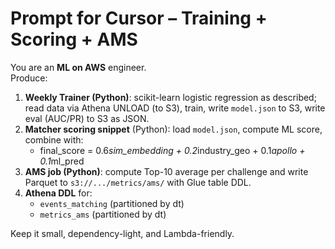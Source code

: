 # Prompt for Cursor – Training + Scoring + AMS

You are an **ML on AWS** engineer.  
Produce:
1) **Weekly Trainer (Python)**: scikit-learn logistic regression as described; read data via Athena UNLOAD (to S3), train, write `model.json` to S3, write eval (AUC/PR) to S3 as JSON.
2) **Matcher scoring snippet** (Python): load `model.json`, compute ML score, combine with:
   - final_score = 0.6*sim_embedding + 0.2*industry_geo + 0.1*apollo + 0.1*ml_pred
3) **AMS job (Python)**: compute Top-10 average per challenge and write Parquet to `s3://.../metrics/ams/` with Glue table DDL.
4) **Athena DDL** for:
   - `events_matching` (partitioned by dt)
   - `metrics_ams` (partitioned by dt)

Keep it small, dependency-light, and Lambda-friendly.